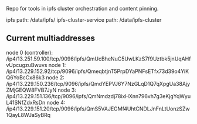 Repo for tools in ipfs cluster orchestration and content pinning.

ipfs path: /data/ipfs/
ipfs-cluster-service path: /data/ipfs-cluster

## Current multiaddresses

node 0 (controller): /ip4/13.251.59.100/tcp/9096/ipfs/QmUcBheNuC5UwLKzS7f9Uztbk5jnUqAHfvUpcugzuBwuvs
node 1: /ip4/13.229.152.92/tcp/9096/ipfs/QmeqbtjnT5PrpDYaPNFsETfx73d39o4YiKQ6YoBcCx86k3
node 2: /ip4/13.229.150.236/tcp/9096/ipfs/QmdYEPVJ6Y7NzGLqD1Q7qXpgUa38AjyZMjGEQW8FVB7JyN
node 3: /ip4/13.229.151.136/tcp/9096/ipfs/QmNmdzdj78ixHXnn796vh7g3eKjgYqWyuL41SNfZdxRsDn
node 4: /ip4/13.229.151.20/tcp/9096/ipfs/QmS5VAJEGMf4UhtCNDLJnFnLtUonzSZw1QayL8WJaSyBRq

